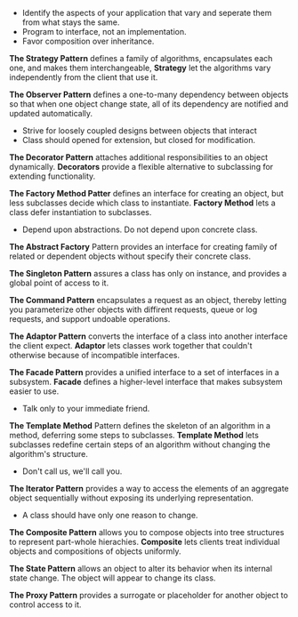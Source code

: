 * Identify the aspects of your application that vary and seperate them from what stays the same.
* Program to interface, not an implementation.
* Favor composition over inheritance.

**The Strategy Pattern** defines a family of algorithms, encapsulates each one, and makes them interchangeable, **Strategy** let the algorithms vary independently from the client that use it.

**The Observer Pattern** defines a one-to-many dependency between objects so that when one object change state, all of its dependency are notified and updated automatically.

* Strive for loosely coupled designs between objects that interact
* Class should opened for extension, but closed for modification.

**The Decorator Pattern** attaches additional responsibilities to an object dynamically. **Decorators** provide a flexible alternative to subclassing for extending functionality.

**The Factory Method Patter** defines an interface for creating an object, but less subclasses decide which class to instantiate. **Factory Method** lets a class defer instantiation to subclasses.

* Depend upon abstractions. Do not depend upon concrete class.

**The Abstract Factory** Pattern provides an interface for creating family of related or dependent objects without specify their concrete class.

**The Singleton Pattern** assures a class has only on instance, and provides a global point of access to it.

**The Command Pattern** encapsulates a request as an object, thereby letting you parameterize other objects with diffirent requests, queue or log requests, and support undoable operations.

**The Adaptor Pattern** converts the interface of a class into another interface the client expect. **Adaptor** lets classes work together that couldn't otherwise because of incompatible interfaces.

**The Facade Pattern** provides a unified interface to a set of interfaces in a subsystem. **Facade** defines a higher-level interface that makes subsystem easier to use.

* Talk only to your immediate friend.

**The Template Method** Pattern defines the skeleton of an algorithm in a method, deferring some steps to subclasses. **Template Method** lets subclasses redefine certain steps of an algorithm without changing the algorithm's structure.

* Don't call us, we'll call you.

**The Iterator Pattern** provides a way to access the elements of an aggregate object sequentially without exposing its underlying representation.

* A class should have only one reason to change.

**The Composite Pattern** allows you to compose objects into tree structures to represent part-whole hierachies. **Composite** lets clients treat individual objects and compositions of objects uniformly.

**The State Pattern** allows an object to alter its behavior when its internal state change. The object will appear to change its class.

**The Proxy Pattern** provides a surrogate or placeholder for another object to control access to it.